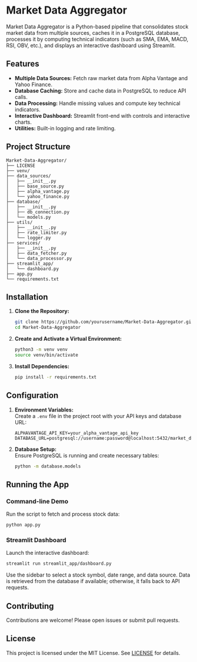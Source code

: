 # Market Data Aggregator

Market Data Aggregator is a Python-based pipeline that consolidates stock market data from multiple sources, caches it in a PostgreSQL database, processes it by computing technical indicators (such as SMA, EMA, MACD, RSI, OBV, etc.), and displays an interactive dashboard using Streamlit.

## Features

- **Multiple Data Sources:** Fetch raw market data from Alpha Vantage and Yahoo Finance.
- **Database Caching:** Store and cache data in PostgreSQL to reduce API calls.
- **Data Processing:** Handle missing values and compute key technical indicators.
- **Interactive Dashboard:** Streamlit front-end with controls and interactive charts.
- **Utilities:** Built-in logging and rate limiting.

## Project Structure

```
Market-Data-Aggregator/
├── LICENSE
├── venv/
├── data_sources/
│   ├── __init__.py
│   ├── base_source.py
│   ├── alpha_vantage.py
│   └── yahoo_finance.py
├── database/
│   ├── __init__.py
│   ├── db_connection.py
│   └── models.py
├── utils/
│   ├── __init__.py
│   ├── rate_limiter.py
│   └── logger.py
├── services/
│   ├── __init__.py
│   ├── data_fetcher.py
│   └── data_processor.py
├── streamlit_app/
│   └── dashboard.py
├── app.py
└── requirements.txt
```

## Installation

1. **Clone the Repository:**

   ```bash
   git clone https://github.com/yourusername/Market-Data-Aggregator.git
   cd Market-Data-Aggregator
   ```

2. **Create and Activate a Virtual Environment:**

   ```bash
   python3 -m venv venv
   source venv/bin/activate
   ```

3. **Install Dependencies:**

   ```bash
   pip install -r requirements.txt
   ```

## Configuration

1. **Environment Variables:**  
   Create a `.env` file in the project root with your API keys and database URL:

   ```plaintext
   ALPHAVANTAGE_API_KEY=your_alpha_vantage_api_key
   DATABASE_URL=postgresql://username:password@localhost:5432/market_data
   ```

2. **Database Setup:**  
   Ensure PostgreSQL is running and create necessary tables:

   ```bash
   python -m database.models
   ```

## Running the App

### Command-line Demo

Run the script to fetch and process stock data:

```bash
python app.py
```

### Streamlit Dashboard

Launch the interactive dashboard:

```bash
streamlit run streamlit_app/dashboard.py
```

Use the sidebar to select a stock symbol, date range, and data source. Data is retrieved from the database if available; otherwise, it falls back to API requests.

## Contributing

Contributions are welcome! Please open issues or submit pull requests.

## License

This project is licensed under the MIT License. See [LICENSE](LICENSE) for details.